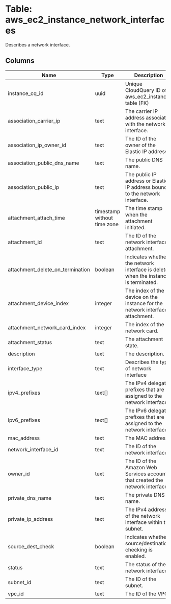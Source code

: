 
# Table: aws_ec2_instance_network_interfaces
Describes a network interface.
## Columns
| Name        | Type           | Description  |
| ------------- | ------------- | -----  |
|instance_cq_id|uuid|Unique CloudQuery ID of aws_ec2_instances table (FK)|
|association_carrier_ip|text|The carrier IP address associated with the network interface.|
|association_ip_owner_id|text|The ID of the owner of the Elastic IP address.|
|association_public_dns_name|text|The public DNS name.|
|association_public_ip|text|The public IP address or Elastic IP address bound to the network interface.|
|attachment_attach_time|timestamp without time zone|The time stamp when the attachment initiated.|
|attachment_id|text|The ID of the network interface attachment.|
|attachment_delete_on_termination|boolean|Indicates whether the network interface is deleted when the instance is terminated.|
|attachment_device_index|integer|The index of the device on the instance for the network interface attachment.|
|attachment_network_card_index|integer|The index of the network card.|
|attachment_status|text|The attachment state.|
|description|text|The description.|
|interface_type|text|Describes the type of network interface|
|ipv4_prefixes|text[]|The IPv4 delegated prefixes that are assigned to the network interface.|
|ipv6_prefixes|text[]|The IPv6 delegated prefixes that are assigned to the network interface.|
|mac_address|text|The MAC address.|
|network_interface_id|text|The ID of the network interface.|
|owner_id|text|The ID of the Amazon Web Services account that created the network interface.|
|private_dns_name|text|The private DNS name.|
|private_ip_address|text|The IPv4 address of the network interface within the subnet.|
|source_dest_check|boolean|Indicates whether source/destination checking is enabled.|
|status|text|The status of the network interface.|
|subnet_id|text|The ID of the subnet.|
|vpc_id|text|The ID of the VPC.|
